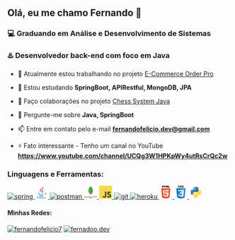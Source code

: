 <h2 >Olá, eu me chamo Fernando 👋</h2>
<h3 >💻 Graduando em Análise e Desenvolvimento de Sistemas</h3>
<h3 >♨️ Desenvolvedor back-end com foco em Java</h3> 

- 🔭 Atualmente estou trabalhando no projeto [E-Commerce Order Pro](https://github.com/fernando-felicio/ecommerce-order)

- 🌱 Estou estudando **SpringBoot, APIRestful, MongoDB, JPA**

- 👯 Faço colaborações no projeto [Chess System Java](https://github.com/acenelio/chess-system-java/tree/master)

- 💬 Pergunte-me sobre **Java, SpringBoot**

- 📫 Entre em contato pelo e-mail **fernandofelicio.dev@gmail.com**

- ⚡ Fato interessante - Tenho um canal no YouTube **https://www.youtube.com/channel/UCQg3W1HPKpWy4utRsCrQc2w**


<h3 align="left">Linguagens e Ferramentas:</h3>
<p align="left"> <a href="https://spring.io/" target="_blank" rel="noreferrer"> <img src="https://www.vectorlogo.zone/logos/springio/springio-icon.svg" alt="spring" width="30" height="30"/> </a> <a href="https://www.java.com" target="_blank" rel="noreferrer"> <img src="https://raw.githubusercontent.com/devicons/devicon/master/icons/java/java-original.svg" alt="java" width="30" height="30"/> </a>  <a href="https://postman.com" target="_blank" rel="noreferrer"> <img src="https://www.vectorlogo.zone/logos/getpostman/getpostman-icon.svg" alt="postman" width="30" height="30"/> </a> <a href="https://www.mongodb.com/" target="_blank" rel="noreferrer"> <img src="https://raw.githubusercontent.com/devicons/devicon/master/icons/mongodb/mongodb-original-wordmark.svg" alt="mongodb" width="30" height="30"/> </a> <a href="https://developer.mozilla.org/en-US/docs/Web/JavaScript" target="_blank" rel="noreferrer"> <img src="https://raw.githubusercontent.com/devicons/devicon/master/icons/javascript/javascript-original.svg" alt="javascript" width="30" height="30"/> </a>  <a href="https://git-scm.com/" target="_blank" rel="noreferrer"> <img src="https://www.vectorlogo.zone/logos/git-scm/git-scm-icon.svg" alt="git" width="30" height="30"/> </a> <a href="https://heroku.com" target="_blank" rel="noreferrer"> <img src="https://www.vectorlogo.zone/logos/heroku/heroku-icon.svg" alt="heroku" width="30" height="30"/> </a> <a href="https://www.w3.org/html/" target="_blank" rel="noreferrer"> <img src="https://raw.githubusercontent.com/devicons/devicon/master/icons/html5/html5-original-wordmark.svg" alt="html5" width="30" height="30"/> </a> <a href="https://www.w3schools.com/css/" target="_blank" rel="noreferrer"> <img src="https://raw.githubusercontent.com/devicons/devicon/master/icons/css3/css3-original-wordmark.svg" alt="css3" width="30" height="30"/> </a>  <a href="https://www.python.org" target="_blank" rel="noreferrer"> <img src="https://raw.githubusercontent.com/devicons/devicon/master/icons/python/python-original.svg" alt="python" width="30" height="30"/> </a>  </p>

<h4 align="left">Minhas Redes:</h4>
<p align="left">
<a href="https://linkedin.com/in/fernandofelicio7" target="blank"><img align="center" src="https://raw.githubusercontent.com/rahuldkjain/github-profile-readme-generator/master/src/images/icons/Social/linked-in-alt.svg" alt="fernandofelicio7" height="20" width="40" /></a>
<a href="https://instagram.com/fernadoo.dev" target="blank"><img align="center" src="https://raw.githubusercontent.com/rahuldkjain/github-profile-readme-generator/master/src/images/icons/Social/instagram.svg" alt="fernadoo.dev" height="20" width="40" /></a>
</p>
